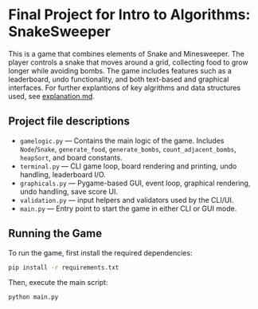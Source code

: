 # Final Project for Intro to Algorithms: SnakeSweeper

This is a game that combines elements of Snake and Minesweeper. The player controls a snake that moves around a grid, collecting food to grow longer while avoiding bombs. The game includes features such as a leaderboard, undo functionality, and both text-based and graphical interfaces. For further explantions of key algrithms and data structures used, see [explanation.md](explanation.md).

## Project file descriptions

- `gamelogic.py` — Contains the main logic of the game. Includes `Node`/`Snake`, `generate_food`, `generate_bombs`, `count_adjacent_bombs`, `heapSort`, and board constants.
- `terminal.py` — CLI game loop, board rendering and printing, undo handling, leaderboard I/O.
- `graphicals.py` — Pygame-based GUI, event loop, graphical rendering, undo handling, save score UI.
- `validation.py` — input helpers and validators used by the CLI/UI.
- `main.py` — Entry point to start the game in either CLI or GUI mode.

## Running the Game

To run the game, first install the required dependencies:

```bash 
pip install -r requirements.txt
```

Then, execute the main script:

```bash 
python main.py
```



